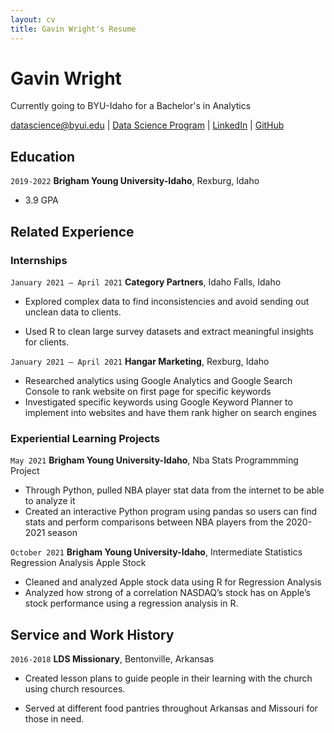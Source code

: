 ```yaml
---
layout: cv
title: Gavin Wright's Resume
---
```

# Gavin Wright
Currently going to BYU-Idaho for a Bachelor's in Analytics

<div id="webaddress">
<a href="datascience@byui.edu">datascience@byui.edu</a>
| <a href="https://byuidatascience.github.io/development.html">Data Science Program</a>
| <a href="https://www.linkedin.com/groups/13537407/">LinkedIn</a>
| <a href="https://github.com/byuids-resumes">GitHub</a>
</div>

<!-- https://www.monique.tech/the-art-of-markdown -->

## Education

`2019-2022`
__Brigham Young University-Idaho__, Rexburg, Idaho

- 3.9 GPA

## Related Experience

### Internships

`January 2021 – April 2021`
__Category Partners__, Idaho Falls, Idaho


- Explored complex data to find inconsistencies and avoid sending out unclean data to clients.

- Used R to clean large survey datasets and extract meaningful insights for clients.

`January 2021 – April 2021`
__Hangar Marketing__, Rexburg, Idaho

- Researched analytics using Google Analytics and Google Search Console to rank website on first page for specific keywords
- Investigated specific keywords using Google Keyword Planner to implement into websites and have them rank higher on search engines


### Experiential Learning Projects

`May 2021`
__Brigham Young University-Idaho__, Nba Stats Programmming Project

- Through Python, pulled NBA player stat data from the internet to be able to analyze it
- Created an interactive Python program using pandas so users can find stats and perform comparisons between NBA players from the 2020-2021 season


`October 2021`
__Brigham Young University-Idaho__, Intermediate Statistics Regression Analysis Apple Stock  

- Cleaned and analyzed Apple stock data using R for Regression Analysis
- Analyzed how strong of a correlation NASDAQ’s stock has on Apple’s stock performance using a regression analysis in R.


## Service and Work History

`2016-2018`
__LDS Missionary__, Bentonville, Arkansas

- Created lesson plans to guide people in their learning with the church using church resources.

- Served at different food pantries throughout Arkansas and Missouri for those in need.

<!-- ### Footer

Last updated: May 2013 -->


